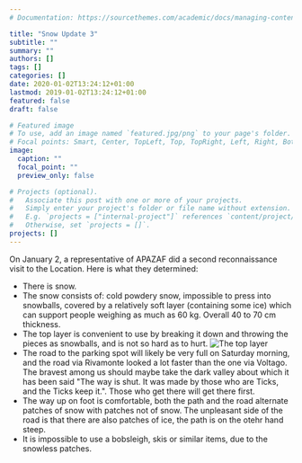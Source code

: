 ```yaml
---
# Documentation: https://sourcethemes.com/academic/docs/managing-content/

title: "Snow Update 3"
subtitle: ""
summary: ""
authors: []
tags: []
categories: []
date: 2020-01-02T13:24:12+01:00
lastmod: 2019-01-02T13:24:12+01:00
featured: false
draft: false

# Featured image
# To use, add an image named `featured.jpg/png` to your page's folder.
# Focal points: Smart, Center, TopLeft, Top, TopRight, Left, Right, BottomLeft, Bottom, BottomRight.
image:
  caption: ""
  focal_point: ""
  preview_only: false

# Projects (optional).
#   Associate this post with one or more of your projects.
#   Simply enter your project's folder or file name without extension.
#   E.g. `projects = ["internal-project"]` references `content/project/deep-learning/index.md`.
#   Otherwise, set `projects = []`.
projects: []
---
```


On January 2, a representative of APAZAF did a second reconnaissance visit to the Location. Here is what they determined:
* There is snow.
* The snow consists of: cold powdery snow, impossible to press into snowballs, covered by a relatively soft layer (containing some ice) which can support people weighing as much as 60 kg. Overall 40 to 70 cm thickness.
* The top layer is convenient to use by breaking it down and throwing the pieces as snowballs, and is not so hard as to hurt.
![The top layer](/img/post/strata.jpg)
* The road to the parking spot will likely be very full on Saturday morning, and the road via Rivamonte looked a lot faster than the one via Voltago. The bravest among us should maybe take the dark valley about which it has been said "The way is shut. It was made by those who are Ticks, and the Ticks keep it.". Those who get there will get there first.
* The way up on foot is comfortable, both the path and the road alternate patches of snow with patches not of snow. The unpleasant side of the road is that there are also patches of ice, the path is on the otehr hand steep.
* It is impossible to use a bobsleigh, skis or similar items, due to the snowless patches.

